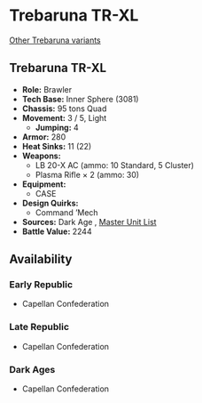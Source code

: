# Trebaruna TR-XL 

[Other Trebaruna variants](../trebaruna.md) 

## Trebaruna TR-XL 

- **Role:** Brawler 
- **Tech Base:** Inner Sphere (3081) 
- **Chassis:** 95 tons Quad 
- **Movement:** 3 / 5, Light 
  - **Jumping:** 4 
- **Armor:** 280 
- **Heat Sinks:** 11 (22) 
- **Weapons:** 
  - LB 20-X AC (ammo: 10 Standard, 5 Cluster) 
  - Plasma Rifle × 2 (ammo: 30) 
- **Equipment:** 
  - CASE 
- **Design Quirks:** 
  - Command ’Mech 
- **Sources:** Dark Age , [Master Unit List](http://masterunitlist.info/Unit/Details/3294/trebaruna-tr-xl) 
- **Battle Value:** 2244 

## Availability 

### Early Republic 

- Capellan Confederation 

### Late Republic 

- Capellan Confederation 

### Dark Ages 

- Capellan Confederation 

